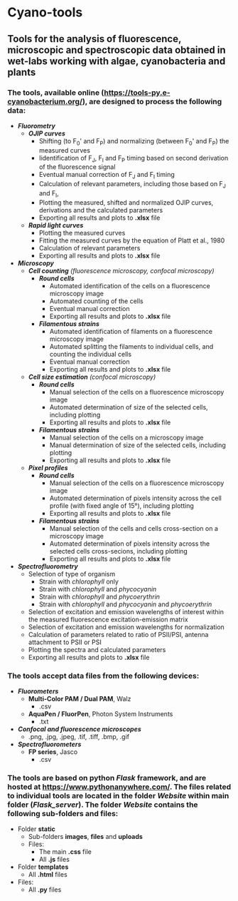 # Cyano-tools

## Tools for the analysis of fluorescence, microscopic and spectroscopic data obtained in wet-labs working with algae, cyanobacteria and plants

### The tools, available online (https://tools-py.e-cyanobacterium.org/), are designed to process the following data:
- ***Fluorometry***
  - ***OJIP curves***
    - Shifting (to F<sub>0</sub>' and F<sub>P</sub>) and normalizing (between F<sub>0</sub>' and F<sub>P</sub>) the measured curves
    - Iidentification of F<sub>J</sub>, F<sub>I</sub> and F<sub>P</sub> timing based on second derivation of the fluorescence signal
    - Eventual manual correction of F<sub>J</sub> and F<sub>I</sub> timing
    - Calculation of relevant parameters, including those based on F<sub>J</sub> and F<sub>I</sub>,
    - Plotting the measured, shifted and normalized OJIP curves, derivations and the calculated parameters
    - Exporting all results and plots to **.xlsx** file
  - ***Rapid light curves***
    - Plotting the measured curves
    - Fitting the measured curves by the equation of Platt et al., 1980
    - Calculation of relevant parameters
    - Exporting all results and plots to **.xlsx** file
- ***Microscopy***
  - ***Cell counting*** _(fluorescence microscopy, confocal microscopy)_
    - ***Round cells***
      - Automated identification of the cells on a fluorescence microscopy image
      - Automated counting of the cells
      - Eventual manual correction
      - Exporting all results and plots to **.xlsx** file
    - ***Filamentous strains***
      - Automated identification of filaments on a fluorescence microscopy image
      - Automated splitting the filaments to individual cells, and counting the individual cells
      - Eventual manual correction
      - Exporting all results and plots to **.xlsx** file
  - ***Cell size estimation*** _(confocal microscopy)_
    - ***Round cells***
      - Manual selection of the cells on a fluorescence microscopy image
      - Automated determination of size of the selected cells, including plotting
      - Exporting all results and plots to **.xlsx** file
    - ***Filamentous strains***
      - Manual selection of the cells on a microscopy image
      - Manual determination of size of the selected cells, including plotting
      - Exporting all results and plots to **.xlsx** file
  - ***Pixel profiles***
    - ***Round cells***
      - Manual selection of the cells on a fluorescence microscopy image
      - Automated determination of pixels intensity across the cell profile  (with fixed angle of 15°), including plotting
      - Exporting all results and plots to **.xlsx** file
    - ***Filamentous strains***
      - Manual selection of the cells and cells cross-section on a microscopy image
      - Automated determination of pixels intensity across the selected cells cross-secions, including plotting
      - Exporting all results and plots to **.xlsx** file
- ***Spectrofluorometry***
  - Selection of type of organism
    -  Strain with _chlorophyll_ only
    -  Strain with _chlorophyll_ and _phycocyanin_
    -  Strain with _chlorophyll_ and _phycoerythrin_
    -  Strain with _chlorophyll_ and _phycocyanin_ and _phycoerythrin_
  - Selection of excitation and emission wavelengths of interest within the measured fluorescence excitation-emission matrix
  - Selection of excitation and emission wavelengths for normalization
  - Calculation of parameters related to ratio of PSII/PSI, antenna attachment to PSII or PSI
  - Plotting the spectra and calculated parameters
  - Exporting all results and plots to **.xlsx** file

### The tools accept data files from the following devices:
- ***Fluorometers***
  - **Multi-Color PAM / Dual PAM**, Walz
    - .csv
  - **AquaPen / FluorPen**, Photon System Instruments
    - .txt
- ***Confocal and fluorescence microscopes***
  - .png, .jpg, .jpeg, .tif, .tiff, .bmp, .gif
- ***Spectrofluorometers***
  - **FP series**, Jasco
    - .csv

### The tools are based on python ***Flask*** framework, and are hosted at https://www.pythonanywhere.com/. The files related to individual tools are located in the folder ***Website*** within main folder (***Flask_server***). The folder ***Website*** contains the following sub-folders and files:
- Folder **static**
  - Sub-folders **images**, **files** and **uploads**
  - Files:
    - The main **.css** file
    - All **.js** files
- Folder **templates**
  - All **.html** files
- Files:
  - All **.py** files

